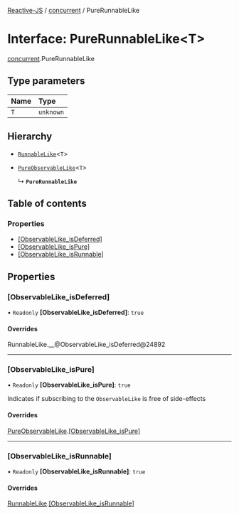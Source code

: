 [Reactive-JS](../README.md) / [concurrent](../modules/concurrent.md) / PureRunnableLike

# Interface: PureRunnableLike<T\>

[concurrent](../modules/concurrent.md).PureRunnableLike

## Type parameters

| Name | Type |
| :------ | :------ |
| `T` | `unknown` |

## Hierarchy

- [`RunnableLike`](concurrent.RunnableLike.md)<`T`\>

- [`PureObservableLike`](concurrent.PureObservableLike.md)<`T`\>

  ↳ **`PureRunnableLike`**

## Table of contents

### Properties

- [[ObservableLike\_isDeferred]](concurrent.PureRunnableLike.md#[observablelike_isdeferred])
- [[ObservableLike\_isPure]](concurrent.PureRunnableLike.md#[observablelike_ispure])
- [[ObservableLike\_isRunnable]](concurrent.PureRunnableLike.md#[observablelike_isrunnable])

## Properties

### [ObservableLike\_isDeferred]

• `Readonly` **[ObservableLike\_isDeferred]**: ``true``

#### Overrides

RunnableLike.\_\_@ObservableLike\_isDeferred@24892

___

### [ObservableLike\_isPure]

• `Readonly` **[ObservableLike\_isPure]**: ``true``

Indicates if subscribing to the `ObservableLike` is free of side-effects

#### Overrides

[PureObservableLike](concurrent.PureObservableLike.md).[[ObservableLike_isPure]](concurrent.PureObservableLike.md#[observablelike_ispure])

___

### [ObservableLike\_isRunnable]

• `Readonly` **[ObservableLike\_isRunnable]**: ``true``

#### Overrides

[RunnableLike](concurrent.RunnableLike.md).[[ObservableLike_isRunnable]](concurrent.RunnableLike.md#[observablelike_isrunnable])
